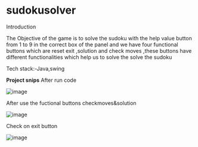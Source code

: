 # sudokusolver

Introduction 

The Objective of the game is to solve the sudoku with the help value button from 1 to 9 in the correct box of the panel and we have four functional buttons which are reset exit ,solution  and check moves ,these buttons have different functionalities which help us to solve the solve the sudoku

Tech stack:-Java,swing

**Project snips**
After run code

![image](https://github.com/raabin10/sudokusolver/assets/112077212/4e4658bf-b917-46de-b44f-822518d8e772)


After use the fuctional buttons checkmoves&solution

![image](https://github.com/raabin10/sudokusolver/assets/112077212/a79fc87d-0ef6-4709-89be-53a3be447f45)


Check on exit button


![image](https://github.com/raabin10/sudokusolver/assets/112077212/9c50a948-b322-4e49-8da5-fdaacafc87fd)






